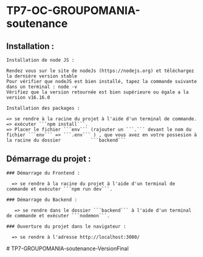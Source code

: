 # TP7-OC-GROUPOMANIA-soutenance

  ## Installation : 

    Installation de node JS :

    Rendez vous sur le site de nodeJs (https://nodejs.org) et téléchargez la dernière version stable
    Pour vérifier que nodeJS est bien installé, tapez la commande suivante dans un terminal : node -v
    Vérifiez que la version retournée est bien supérieure ou égale a la version v16.16.0
    
    Installation des packages : 
    
    => se rendre à la racine du projet à l'aide d'un terminal de commande.
    => exécuter ```npm install```.
    => Placer le fichier ```env``` (rajouter un ```.``` devant le nom du fichier ```env``` => ```.env``` ) , que vous avez en votre possesion à la racine du dossier           ```backend```
   
  ## Démarrage du projet :

    ### Démarrage du Frontend : 

      => se rendre à la racine du projet à l'aide d'un terminal de commande et exécuter ```npm run dev```.
     
    ### Démarrage du Backend : 

       => se rendre dans le dossier ```backend``` à l'aide d'un terminal de commande et exécuter ```nodemon```.
       
    ### Ouverture du projet dans le navigateur :
    
      => se rendre à l'adresse http://localhost:3000/ 
     
#   T P 7 - G R O U P O M A N I A - s o u t e n a n c e - V e r s i o n F i n a l  
 